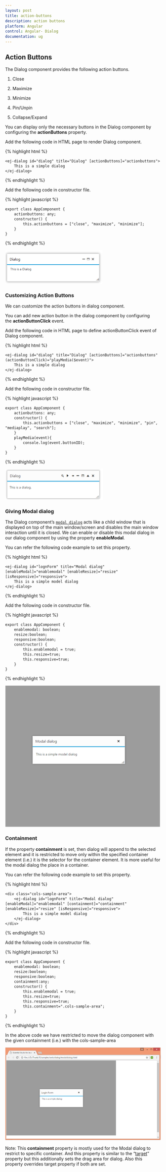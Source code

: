 ```yaml
---
layout: post
title: action-buttons
description: action buttons
platform: Angular
control: Angular- Dialog
documentation: ug
---
```


## Action Buttons

The Dialog component provides the following action buttons.

1. Close

2. Maximize

3. Minimize

4. Pin/Unpin

5. Collapse/Expand

You can display only the necessary buttons in the Dialog component by configuring the **actionButtons** property.

Add the following code in HTML page to render Dialog component.

{% highlight html %}

    <ej-dialog id="dialog" title="Dialog" [actionButtons]="actionbuttons">
        This is a simple dialog
    </ej-dialog>

{% endhighlight %}

Add the following code in constructor file.

{% highlight javascript %}

    export class AppComponent {
        actionbuttons: any;
        constructor() {
            this.actionbuttons = ["close", "maximize", "minimize"];
        }
    }

{% endhighlight %}

![Action Buttons](action-buttons_images\action-buttons_img1.png)

### Customizing Action Buttons

We can customize the action buttons in dialog component.

You can add new action button in the dialog component by configuring the **actionButtonClick** event.

Add the following code in HTML page to define actionButtonClick event of Dialog component.

{% highlight html %}

    <ej-dialog id="dialog" title="Dialog" [actionButtons]="actionbuttons" (actionButtonClick)="playMedia($event)">
        This is a simple dialog
    </ej-dialog>

{% endhighlight %}

Add the following code in constructor file.

{% highlight javascript %}

    export class AppComponent {
        actionbuttons: any;
        constructor() {
            this.actionbuttons = ["close", "maximize", "minimize", "pin", "mediaplay", "search"];
        }
        playMedia(event){
            console.log(event.buttonID);
        }
    }

{% endhighlight %}


![Action Buttons](action-buttons_images\customizing-action-buttons_img1.png)

### Giving Modal dialog

The Dialog component’s [`modal dialog`](https://en.wikipedia.org/wiki/Modal_window) acts like a child window that is displayed on top of the main window/screen and disables the main window interaction until it is closed. We can enable or disable this modal dialog in our dialog component by using the property **enableModal**.

You can refer the following code example to set this property.



{% highlight html %}

    <ej-dialog id="lognForm" title="Modal dialog" [enableModal]="enablemodal" [enableResize]="resize" [isResponsive]="responsive">
        This is a simple model dialog
    </ej-dialog>

{% endhighlight %}

Add the following code in constructor file.

{% highlight javascript %}

    export class AppComponent {
        enablemodal: boolean;
        resize:boolean;
        responsive:boolean;
        constructor() {
            this.enablemodal = true;
            this.resize=true;
            this.responsive=true;
        }
    }

{% endhighlight %}

![](action-buttons_images\giving-modael-dialog_img1.png)


### Containment

If the property **containment** is set, then dialog will append to the selected element and it is restricted to move only within the specified container element (i.e.) it is the selector for the container element. It is more useful for the modal dialog the place in a container. 

You can refer the following code example to set this property.

{% highlight html %}

    <div class="cols-sample-area">
        <ej-dialog id="lognForm" title="Modal dialog" [enableModal]="enablemodal" [containment]="containment" [enableResize]="resize" [isResponsive]="responsive">
            This is a simple model dialog
        </ej-dialog>
    </div>

{% endhighlight %}

Add the following code in constructor file.

{% highlight javascript %}

    export class AppComponent {
        enablemodal: boolean;
        resize:boolean;
        responsive:boolean;
        containment:any;
        constructor() {
            this.enablemodal = true;
            this.resize=true;
            this.responsive=true;
            this.containment=".cols-sample-area";
        }
    }

{% endhighlight %}

In the above code we have restricted to move the dialog component with the given containment (i.e.) with the cols-sample-area 

![](action-buttons_images\containment_img1.png)

Note: This **containment** property is mostly used for the Modal dialog to restrict to specific container. And this property is similar to the “[target](https://help.syncfusion.com/api/js/ejdialog)” property but this additionally sets the drag area for dialog. Also this property overrides target property if both are set.

